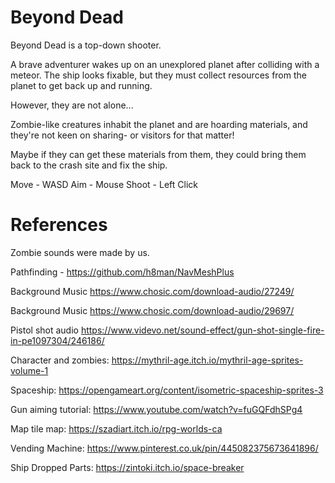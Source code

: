 # Beyond Dead
Beyond Dead is a top-down shooter. 

A brave adventurer wakes up on an unexplored planet after colliding with a meteor. The ship looks fixable, but they must collect resources from the planet to get back up and running. 

However, they are not alone...

Zombie-like creatures inhabit the planet and are hoarding materials, and they're not keen on sharing- or visitors for that matter!

Maybe if they can get these materials from them, they could bring them back to the crash site and fix the ship.

Move - WASD
Aim - Mouse
Shoot - Left Click

# References
Zombie sounds were made by us. 

Pathfinding - https://github.com/h8man/NavMeshPlus

Background Music 
https://www.chosic.com/download-audio/27249/

Background Music 
https://www.chosic.com/download-audio/29697/

Pistol shot audio
https://www.videvo.net/sound-effect/gun-shot-single-fire-in-pe1097304/246186/

Character and zombies:
https://mythril-age.itch.io/mythril-age-sprites-volume-1

Spaceship:
https://opengameart.org/content/isometric-spaceship-sprites-3

Gun aiming tutorial:
https://www.youtube.com/watch?v=fuGQFdhSPg4

Map tile map:
https://szadiart.itch.io/rpg-worlds-ca

Vending Machine:
https://www.pinterest.co.uk/pin/445082375673641896/

Ship Dropped Parts:
https://zintoki.itch.io/space-breaker